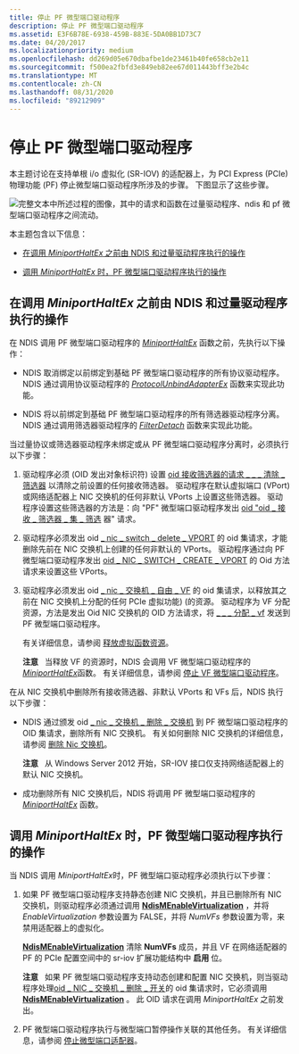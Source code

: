 ```yaml
---
title: 停止 PF 微型端口驱动程序
description: 停止 PF 微型端口驱动程序
ms.assetid: E3F6B78E-6938-459B-883E-5DA0BB1D73C7
ms.date: 04/20/2017
ms.localizationpriority: medium
ms.openlocfilehash: dd269d05e670dbafbe1de23461b40fe658cb2e11
ms.sourcegitcommit: f500ea2fbfd3e849eb82ee67d011443bff3e2b4c
ms.translationtype: MT
ms.contentlocale: zh-CN
ms.lasthandoff: 08/31/2020
ms.locfileid: "89212909"
---
```

# <a name="halting-a-pf-miniport-driver"></a>停止 PF 微型端口驱动程序


本主题讨论在支持单根 i/o 虚拟化 (SR-IOV) 的适配器上，为 PCI Express (PCIe) 物理功能 (PF) 停止微型端口驱动程序所涉及的步骤。 下图显示了这些步骤。

![完整文本中所述过程的图像，其中的请求和函数在过量驱动程序、ndis 和 pf 微型端口驱动程序之间流动。](images/sriov-pf-halt.png)

本主题包含以下信息：

-   [在调用 *MiniportHaltEx* 之前由 NDIS 和过量驱动程序执行的操作](#actions-performed-by-ndis-and-overlying-drivers-before-miniporthaltex-is-called)

-   [调用 *MiniportHaltEx* 时，PF 微型端口驱动程序执行的操作](#actions-performed-by-the-pf-miniport-driver-when-miniporthaltex-is-called)

## <a name="actions-performed-by-ndis-and-overlying-drivers-before-miniporthaltex-is-called"></a>在调用 *MiniportHaltEx* 之前由 NDIS 和过量驱动程序执行的操作


在 NDIS 调用 PF 微型端口驱动程序的 [*MiniportHaltEx*](/windows-hardware/drivers/ddi/ndis/nc-ndis-miniport_halt) 函数之前，先执行以下操作：

-   NDIS 取消绑定以前绑定到基础 PF 微型端口驱动程序的所有协议驱动程序。 NDIS 通过调用协议驱动程序的 [*ProtocolUnbindAdapterEx*](/windows-hardware/drivers/ddi/ndis/nc-ndis-protocol_unbind_adapter_ex) 函数来实现此功能。

-   NDIS 将以前绑定到基础 PF 微型端口驱动程序的所有筛选器驱动程序分离。 NDIS 通过调用筛选器驱动程序的 [*FilterDetach*](/windows-hardware/drivers/ddi/ndis/nc-ndis-filter_detach) 函数来实现此功能。

当过量协议或筛选器驱动程序未绑定或从 PF 微型端口驱动程序分离时，必须执行以下步骤：

1.  驱动程序必须 (OID 发出对象标识符) 设置 [oid 接收筛选器的请求 \_ \_ \_ 清除 \_ 筛选器](./oid-receive-filter-clear-filter.md) 以清除之前设置的任何接收筛选器。 驱动程序在默认虚拟端口 (VPort) 或网络适配器上 NIC 交换机的任何非默认 VPorts 上设置这些筛选器。 驱动程序设置这些筛选器的方法是：向 "PF" 微型端口驱动程序发出 [oid "oid \_ 接收 \_ 筛选器 \_ 集 \_ 筛选](./oid-receive-filter-set-filter.md) 器" 请求。

2.  驱动程序必须发出 oid [ \_ nic \_ switch \_ delete \_ VPORT](./oid-nic-switch-delete-vport.md) 的 oid 集请求，才能删除先前在 NIC 交换机上创建的任何非默认的 VPorts。 驱动程序通过向 PF 微型端口驱动程序发出 [oid \_ NIC \_ SWITCH \_ CREATE \_ VPORT](./oid-nic-switch-create-vport.md) 的 Oid 方法请求来设置这些 VPorts。

3.  驱动程序必须发出 oid [ \_ nic \_ 交换机 \_ 自由 \_ VF](./oid-nic-switch-free-vf.md) 的 oid 集请求，以释放其之前在 NIC 交换机上分配的任何 PCIe 虚拟功能)  (的资源。 驱动程序为 VF 分配资源，方法是发出 Oid NIC 交换机的 OID 方法请求，将 [ \_ \_ \_ 分配 \_ vf](./oid-nic-switch-allocate-vf.md) 发送到 PF 微型端口驱动程序。

    有关详细信息，请参阅 [释放虚拟函数资源](freeing-resources-for-a-virtual-function.md)。

    **注意**   当释放 VF 的资源时，NDIS 会调用 VF 微型端口驱动程序的[*MiniportHaltEx*](/windows-hardware/drivers/ddi/ndis/nc-ndis-miniport_halt)函数。 有关详细信息，请参阅 [停止 VF 微型端口驱动程序](halting-a-vf-miniport-driver.md)。

     

在从 NIC 交换机中删除所有接收筛选器、非默认 VPorts 和 VFs 后，NDIS 执行以下步骤：

-   NDIS 通过颁发 oid [ \_ nic \_ 交换机 \_ 删除 \_ 交换机](./oid-nic-switch-delete-switch.md) 到 PF 微型端口驱动程序的 OID 集请求，删除所有 NIC 交换机。 有关如何删除 NIC 交换机的详细信息，请参阅 [删除 Nic 交换机](deleting-a-nic-switch.md)。

    **注意**   从 Windows Server 2012 开始，SR-IOV 接口仅支持网络适配器上的默认 NIC 交换机。

     

-   成功删除所有 NIC 交换机后，NDIS 将调用 PF 微型端口驱动程序的 [*MiniportHaltEx*](/windows-hardware/drivers/ddi/ndis/nc-ndis-miniport_halt) 函数。

## <a name="actions-performed-by-the-pf-miniport-driver-when-miniporthaltex-is-called"></a>调用 *MiniportHaltEx* 时，PF 微型端口驱动程序执行的操作


当 NDIS 调用 *MiniportHaltEx*时，PF 微型端口驱动程序必须执行以下步骤：

1.  如果 PF 微型端口驱动程序支持静态创建 NIC 交换机，并且已删除所有 NIC 交换机，则驱动程序必须通过调用 [**NdisMEnableVirtualization**](/windows-hardware/drivers/ddi/ndis/nf-ndis-ndismenablevirtualization) ，并将 *EnableVirtualization* 参数设置为 FALSE，并将 *NumVFs* 参数设置为零，来禁用适配器上的虚拟化。

    [**NdisMEnableVirtualization**](/windows-hardware/drivers/ddi/ndis/nf-ndis-ndismenablevirtualization) 清除 **NumVFs** 成员，并且 VF 在网络适配器的 PF 的 PCIe 配置空间中的 sr-iov 扩展功能结构中 **启用** 位。

    **注意**   如果 PF 微型端口驱动程序支持动态创建和配置 NIC 交换机，则当驱动程序处理[oid \_ NIC \_ 交换机 \_ 删除 \_ 开关](./oid-nic-switch-delete-switch.md)的 oid 集请求时，它必须调用[**NdisMEnableVirtualization**](/windows-hardware/drivers/ddi/ndis/nf-ndis-ndismenablevirtualization) 。 此 OID 请求在调用 *MiniportHaltEx* 之前发出。

     

2.  PF 微型端口驱动程序执行与微型端口暂停操作关联的其他任务。 有关详细信息，请参阅 [停止微型端口适配器](halting-a-miniport-adapter.md)。

 

